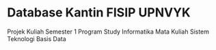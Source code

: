 # Database Kantin FISIP UPNVYK
Projek Kuliah Semester 1 Program Study Informatika Mata Kuliah Sistem Teknologi Basis Data
